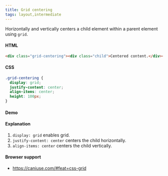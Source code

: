```yaml
---
title: Grid centering
tags: layout,intermediate
---
```


Horizontally and vertically centers a child element within a parent element using `grid`.

#### HTML

```html
<div class="grid-centering"><div class="child">Centered content.</div></div>
```

#### CSS

```css
.grid-centering {
  display: grid;
  justify-content: center;
  align-items: center;
  height: 100px;
}
```

#### Demo

#### Explanation

1. `display: grid` enables grid.
2. `justify-content: center` centers the child horizontally.
3. `align-items: center` centers the child vertically.

#### Browser support

- https://caniuse.com/#feat=css-grid



